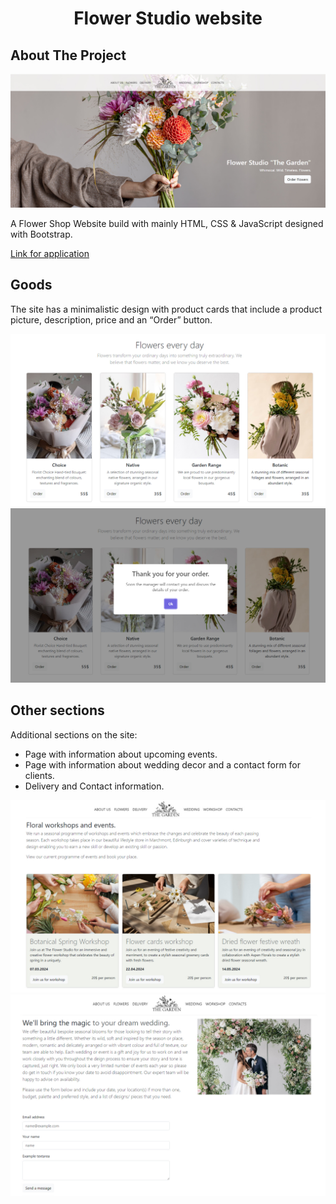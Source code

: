 <h1 align="center">Flower Studio website</h1>

<!-- ABOUT THE PROJECT -->
## About The Project

![Product Name Screen Shot](https://github.com/AlesyaSuperfin/Flower-studio/blob/main/FS_s1.jpg)

A Flower Shop Website build with mainly HTML, CSS & JavaScript designed with Bootstrap.

[Link for application](https://alesya-superfin-flower-studio.netlify.app/)

<!-- Goods -->
## Goods

The site has a minimalistic design with product cards that include a product picture, description, price and an “Order” button.

![Product Name Screen Shot](https://github.com/AlesyaSuperfin/Flower-studio/blob/main/FS_s2.jpg)
![Product Name Screen Shot](https://github.com/AlesyaSuperfin/Flower-studio/blob/main/FS_s3.jpg)

<!-- Other sections -->
## Other sections

Additional sections on the site:
* Page with information about upcoming events.
* Page with information about wedding decor and a contact form for clients.
* Delivery and Contact information.

![Product Name Screen Shot](https://github.com/AlesyaSuperfin/Flower-studio/blob/main/FS_s4.jpg)
![Product Name Screen Shot](https://github.com/AlesyaSuperfin/Flower-studio/blob/main/FS_s5.jpg)
